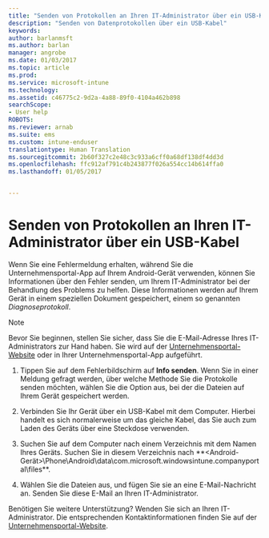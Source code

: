 ```yaml
---
title: "Senden von Protokollen an Ihren IT-Administrator über ein USB-Kabel | Microsoft-Dokumentation"
description: "Senden von Datenprotokollen über ein USB-Kabel"
keywords: 
author: barlanmsft
ms.author: barlan
manager: angrobe
ms.date: 01/03/2017
ms.topic: article
ms.prod: 
ms.service: microsoft-intune
ms.technology: 
ms.assetid: c46775c2-9d2a-4a88-89f0-4104a462b898
searchScope:
- User help
ROBOTS: 
ms.reviewer: arnab
ms.suite: ems
ms.custom: intune-enduser
translationtype: Human Translation
ms.sourcegitcommit: 2b60f327c2e48c3c933a6cff0a68df138df4dd3d
ms.openlocfilehash: ffc912af791c4b243877f026a554cc14b614ffa0
ms.lasthandoff: 01/05/2017


---
```



# <a name="send-logs-to-your-it-admin-using-a-usb-cable"></a>Senden von Protokollen an Ihren IT-Administrator über ein USB-Kabel

Wenn Sie eine Fehlermeldung erhalten, während Sie die Unternehmensportal-App auf Ihrem Android-Gerät verwenden, können Sie Informationen über den Fehler senden, um Ihrem IT-Administrator bei der Behandlung des Problems zu helfen. Diese Informationen werden auf Ihrem Gerät in einem speziellen Dokument gespeichert, einem so genannten _Diagnoseprotokoll_.

> [!Note]
> Bevor Sie beginnen, stellen Sie sicher, dass Sie die E-Mail-Adresse Ihres IT-Administrators zur Hand haben. Sie wird auf der [Unternehmensportal-Website](http://portal.manage.microsoft.com) oder in Ihrer Unternehmensportal-App aufgeführt.

1.  Tippen Sie auf dem Fehlerbildschirm auf **Info senden**. Wenn Sie in einer Meldung gefragt werden, über welche Methode Sie die Protokolle senden möchten, wählen Sie die Option aus, bei der die Dateien auf Ihrem Gerät gespeichert werden.

2.  Verbinden Sie Ihr Gerät über ein USB-Kabel mit dem Computer. Hierbei handelt es sich normalerweise um das gleiche Kabel, das Sie auch zum Laden des Geräts über eine Steckdose verwenden.

3.  Suchen Sie auf dem Computer nach einem Verzeichnis mit dem Namen Ihres Geräts. Suchen Sie in diesem Verzeichnis nach **<Android-Gerät>\Phone\Android\data\com.microsoft.windowsintune.companyportal\files\**.

4.  Wählen Sie die Dateien aus, und fügen Sie sie an eine E-Mail-Nachricht an. Senden Sie diese E-Mail an Ihren IT-Administrator.

Benötigen Sie weitere Unterstützung? Wenden Sie sich an Ihren IT-Administrator. Die entsprechenden Kontaktinformationen finden Sie auf der [Unternehmensportal-Website](http://portal.manage.microsoft.com).

